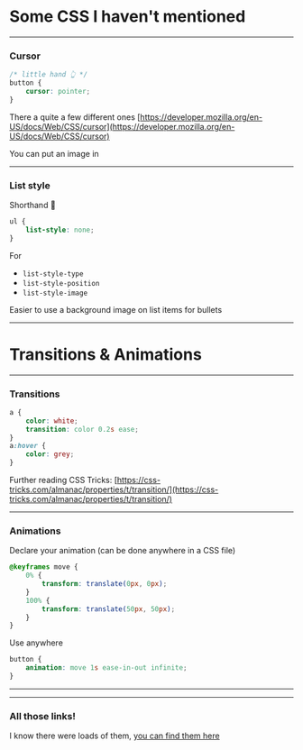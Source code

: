 # Some CSS I haven't mentioned

---

### Cursor

```css
/* little hand 👆 */
button {
    cursor: pointer;
}
```

There a quite a few different ones [https://developer.mozilla.org/en-US/docs/Web/CSS/cursor](https://developer.mozilla.org/en-US/docs/Web/CSS/cursor)

You can put an image in

---

### List style

Shorthand 🤗

```css
ul {
    list-style: none;
}
```

For
- `list-style-type`
- `list-style-position`
- `list-style-image`

Easier to use a background image on list items for bullets



---

# Transitions & Animations

---

### Transitions

```css
a {
    color: white;
    transition: color 0.2s ease;
}
a:hover {
    color: grey;
}
```

Further reading CSS Tricks: [https://css-tricks.com/almanac/properties/t/transition/](https://css-tricks.com/almanac/properties/t/transition/)

---

### Animations

Declare your animation (can be done anywhere in a CSS file)

```css
@keyframes move {
    0% {
        transform: translate(0px, 0px);
    }
    100% {
        transform: translate(50px, 50px);
    }
}
```

Use anywhere

```css
button {
    animation: move 1s ease-in-out infinite;
}
```


---


---

### All those links!

I know there were loads of them, [you can find them here](day08/02coolCSS/README.md)
